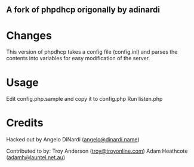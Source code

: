 ## A fork of phpdhcp origonally by adinardi

# Changes

This version of phpdhcp takes a config file (config.ini) and parses the contents into variables for easy modification of the server.

# Usage
Edit config.php.sample and copy it to config.php
Run listen.php

# Credits

Hacked out by Angelo DiNardi (angelo@dinardi.name)

Contributed to by:
Troy Anderson (troy@troyonline.com)
Adam Heathcote (adamh@launtel.net.au)
